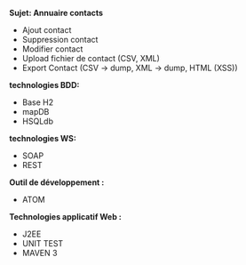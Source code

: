 **Sujet: Annuaire contacts**

* Ajout contact
* Suppression contact
* Modifier contact
* Upload fichier de contact (CSV, XML)
* Export Contact  (CSV -> dump, XML -> dump, HTML (XSS))

**technologies BDD:** 

* Base H2
* mapDB
* HSQLdb

**technologies WS:** 

* SOAP
* REST

**Outil de développement :**

* ATOM

**Technologies  applicatif Web :**

* J2EE
* UNIT TEST
* MAVEN 3
